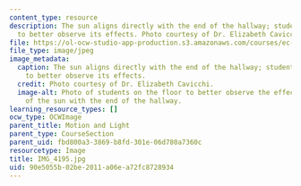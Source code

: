 ```yaml
---
content_type: resource
description: The sun aligns directly with the end of the hallway; students lie down
  to better observe its effects. Photo courtesy of Dr. Elizabeth Cavicchi.
file: https://ol-ocw-studio-app-production.s3.amazonaws.com/courses/ec-050-recreate-experiments-from-history-inform-the-future-from-the-past-galileo-january-iap-2010/90e5055b02be2011a06ea72fc8728934_IMG_4195.jpg
file_type: image/jpeg
image_metadata:
  caption: The sun aligns directly with the end of the hallway; students lie down
    to better observe its effects.
  credit: Photo courtesy of Dr. Elizabeth Cavicchi.
  image-alt: Photo of students on the floor to better observe the effects of the alignment
    of the sun with the end of the hallway.
learning_resource_types: []
ocw_type: OCWImage
parent_title: Motion and Light
parent_type: CourseSection
parent_uid: fbd800a3-3869-b8fd-301e-06d780a7360c
resourcetype: Image
title: IMG_4195.jpg
uid: 90e5055b-02be-2011-a06e-a72fc8728934
---
```


